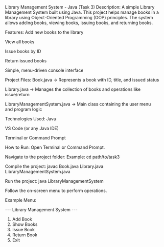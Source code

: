 Library Management System - Java (Task 3)
Description:
A simple Library Management System built using Java.
This project helps manage books in a library using Object-Oriented Programming (OOP) principles.
The system allows adding books, viewing books, issuing books, and returning books.

Features:
Add new books to the library

View all books

Issue books by ID

Return issued books

Simple, menu-driven console interface

Project Files:
Book.java → Represents a book with ID, title, and issued status

Library.java → Manages the collection of books and operations like issue/return

LibraryManagementSystem.java → Main class containing the user menu and program logic

Technologies Used:
Java

VS Code (or any Java IDE)

Terminal or Command Prompt

How to Run:
Open Terminal or Command Prompt.

Navigate to the project folder:
Example:
cd path/to/task3

Compile the project:
javac Book.java Library.java LibraryManagementSystem.java

Run the project:
java LibraryManagementSystem

Follow the on-screen menu to perform operations.

Example Menu:

--- Library Management System ---
1. Add Book
2. Show Books
3. Issue Book
4. Return Book
5. Exit


